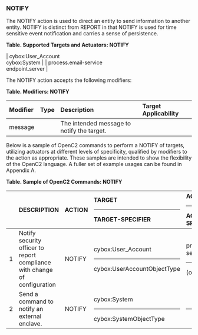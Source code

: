 ### NOTIFY
The NOTIFY action is used to direct an entity to send information to another entity.
NOTIFY is distinct from REPORT in that NOTIFY is used for time sensitive event notification and carries a sense of persistence.

**Table. Supported Targets and Actuators: NOTIFY**

| cybox:User_Account<br>cybox:System |  | process.email-service<br>endpoint.server | 

The NOTIFY action accepts the following modifiers:

**Table. Modifiers: NOTIFY**

| Modifier | Type | Description | Target Applicability | 
| :--- | :--- | :--- | :--- | 
| message |  | The intended message to notify the target. |  | 

Below is a sample of OpenC2 commands to perform a NOTIFY of targets, utilizing actuators at different levels of specificity, qualified by modifiers to the action as appropriate. These samples are intended to show the flexibility of the OpenC2 language. A fuller set of example usages can be found in Appendix A.

**Table. Sample of OpenC2 Commands: NOTIFY**

|  | DESCRIPTION | ACTION | TARGET<hr>TARGET-SPECIFIER | ACTUATOR<hr>ACTUATOR-SPECIFIER | MODIFIER | 
| :--- | :--- | :--- | :--- | :--- | :--- | 
| 1 | Notify security officer to report compliance with change of configuration | NOTIFY | cybox:User_Account<hr>cybox:UserAccountObjectType | process.email-service<hr>(optional) | message | 
| 2 | Send a command to notify an external enclave. | NOTIFY | cybox:System<hr>cybox:SystemObjectType | <hr> | message = acknowledge | 

